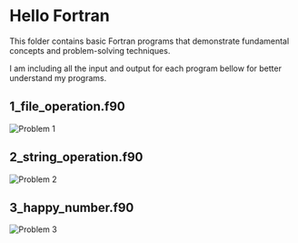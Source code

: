 # Hello Fortran
This folder contains basic Fortran programs that demonstrate fundamental concepts and problem-solving techniques.

I am including all the input and output for each program bellow for better understand my programs.

## 1_file_operation.f90
![Problem 1](https://mmm.sh/github/fortran/hello/hello_1.png)

## 2_string_operation.f90
![Problem 2](https://mmm.sh/github/fortran/hello/hello_2.png)

## 3_happy_number.f90
![Problem 3](https://mmm.sh/github/fortran/hello/happy.png)
